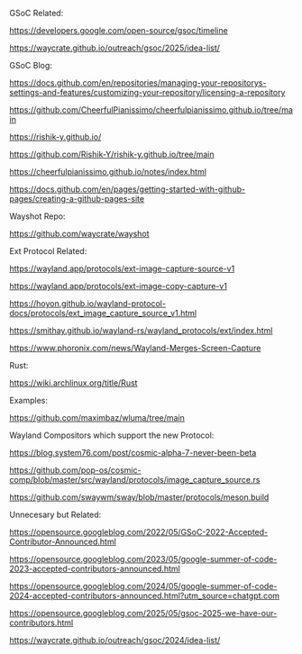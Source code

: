 GSoC Related:

https://developers.google.com/open-source/gsoc/timeline

https://waycrate.github.io/outreach/gsoc/2025/idea-list/

GSoC Blog:

https://docs.github.com/en/repositories/managing-your-repositorys-settings-and-features/customizing-your-repository/licensing-a-repository

https://github.com/CheerfulPianissimo/cheerfulpianissimo.github.io/tree/main

https://rishik-y.github.io/

https://github.com/Rishik-Y/rishik-y.github.io/tree/main

https://cheerfulpianissimo.github.io/notes/index.html

https://docs.github.com/en/pages/getting-started-with-github-pages/creating-a-github-pages-site

Wayshot Repo:

https://github.com/waycrate/wayshot

Ext Protocol Related:

https://wayland.app/protocols/ext-image-capture-source-v1

https://wayland.app/protocols/ext-image-copy-capture-v1

https://hoyon.github.io/wayland-protocol-docs/protocols/ext_image_capture_source_v1.html

https://smithay.github.io/wayland-rs/wayland_protocols/ext/index.html

https://www.phoronix.com/news/Wayland-Merges-Screen-Capture

Rust:

https://wiki.archlinux.org/title/Rust

Examples:

https://github.com/maximbaz/wluma/tree/main

Wayland Compositors which support the new Protocol:

https://blog.system76.com/post/cosmic-alpha-7-never-been-beta

https://github.com/pop-os/cosmic-comp/blob/master/src/wayland/protocols/image_capture_source.rs

https://github.com/swaywm/sway/blob/master/protocols/meson.build



Unnecesary but Related:

https://opensource.googleblog.com/2022/05/GSoC-2022-Accepted-Contributor-Announced.html

https://opensource.googleblog.com/2023/05/google-summer-of-code-2023-accepted-contributors-announced.html

https://opensource.googleblog.com/2024/05/google-summer-of-code-2024-accepted-contributors-announced.html?utm_source=chatgpt.com

https://opensource.googleblog.com/2025/05/gsoc-2025-we-have-our-contributors.html

https://waycrate.github.io/outreach/gsoc/2024/idea-list/


